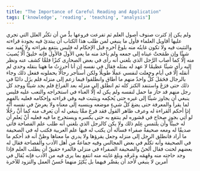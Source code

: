 ```yaml
---
title: "The Importance of Careful Reading and Application"
tags: ['knowledge', 'reading', 'teaching', "analysis"]
---
```


 ولم يكن  إذ كثرت صنوف أصول العلم ثم تفرعت فروعها  بدٌّ من أن تكثُر العلل التي تجري عليها أقاويل العلماء
فأول ما ينبغي لمن طلب هذا الكتاب أن يبتدئ فيه بجودة قراءته والتثبت فيه ولا تكون غايتُه منه بلوغَ آخره قبل الإحكام له فليس ينتفع بقراءته ولا يُفيد منه شيئًا وإن طمَحتْ عيناه إلى جمعه ولم يأخذ منه ما يعي الأولَ فالأولَ فإنه خليقٌ ألَّا يُصيبَ منه إلَّا كما أصاب الرَّجل الذي بلغني أنه رأى في بعض الصحارى كنزًا
فلمَّا كشف عنه ونظر إليه رأى شيئًا عظيمًا لا عهد له بمثله فقال في نفسه إن أنا أحرزتُ ما ههنا بنقله وحدي لم أنقله إلَّا في أيام وجعلت لنفسي عملًا طويلًا ولكن أستأجر رجالًا يحملونه ففعل ذلك وجاء بالرجال فحَمَلَ كلُّ واحدٌ منهم ما أطاق وانطلقوا فيما زعم إلى منزله فلم يزَل دائبًا في ذلك حتى فرَغَ واستنفد الكنز كله ثم انطلق إلى منزله بعد الفراغ فلم يجد شيئًا ووجد كل رجل منهم قد حاز ما حمل لنفسه ولم يكن له إلَّا العناء في استخراجه والتعب عليه
فليس ينبغي أن يجاوز شيئًا إلى غيره حتى يُحكِمه ويتثبت فيه وفي قراءته وإحكامه فعليه بالفهم لما يقرأ والمعرفة حتى يضعَ كلَّ شيءٍ موضعه وينسبه إلى معناه ولا يعرِضْ في نفسه أنَّه إذا أحكم القراءة له وعرف ظاهر القول فقد فرغ ممَّا ينبغي له أن يَعرِف منه كما أنَّ رجُلًا لو أُتِي بجوزٍ صِحاح في قشوره لم ينتفع به حتى يكسره ويستخرج ما فيه فعليه أنْ يَعلم أن له خبيئًا وأن يلتمس عِلم ذلك ولا يكن كالرجل الذي بلغني أنه طلب علم الفصاحة فأتى صديقًا له ومعه صحيفةٌ صفراء فسأله أن يكتب له فيها علم العربية فكتب له في الصحيفة ما أراد فانطلق الرجل إلى منزله وجعل يقرؤها ولا يدري ما معناها وظنَّ أنه قد أحكم ما في الصحيفة وأنه تكلَّم في بعض المجالس وفيه جماعةٌ من أهل الأدب والفصاحة فقال له بعضهم لحنت فقال ألحنُ والصحيفة الصفراء في منزلي فالمرء حقيقٌ أن يطلب العلم فإذا وجد حاجته منه وفَهِمَه وعَرفَه وبلغ غايته منه انتفع بما يرى فيه من الأدب فإنه يُقال في أمرين لا ينبغي لأحد أن يقصِّر فيهما بل يُكثِرُ منهما حُسنُ العمل والتزود للآخرة

